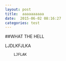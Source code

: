 ```yaml
---
layout: post
title:  aaaaaaaaaa
date:  2015-06-02 08:16:27
categories: test
---
```

##WHAT THE HELL

LJDLKFJLKA

		LJFLAK